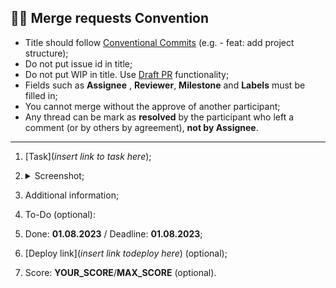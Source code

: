 ## 🧑‍⚖️ Merge requests Convention

- Title should follow [Conventional Commits](https://docs.rs.school/#/git-convention) (e.g. - feat: add project structure);
- Do not put issue id in title;
- Do not put WIP in title. Use [Draft PR](https://docs.gitlab.com/ee/user/project/merge_requests/drafts.html) functionality;
- Fields such as **Assignee** , **Reviewer**, **Milestone** and **Labels** must be filled in;
- You cannot merge without the approve of another participant;
- Any thread can be mark as **resolved** by the participant who left a comment (or by others by agreement), **not by Assignee**.
---

1. [Task](*insert link to task here*);

2. <details><summary>Screenshot;</summary>
   insert a screenshot of the result of the task here
   </details>

3. Additional information;

4. To-Do (optional):

5. Done: **01.08.2023** / Deadline: **01.08.2023**;

6. [Deploy link](*insert link todeploy here*) (optional);

7. Score: **YOUR_SCORE**/**MAX_SCORE** (optional).
